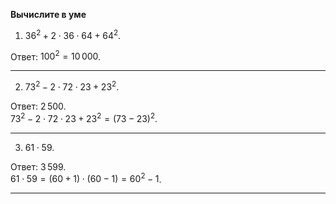 **Вычислите в уме**

1) $36^2 + 2 \cdot 36 \cdot 64 + 64^2$.

Ответ: $100^2 = 10\,000$.

--- ---

2) $73^2 - 2 \cdot 72 \cdot 23 + 23^2$.

Ответ: $2\,500$.
<br>
$73^2 - 2 \cdot 72 \cdot 23 + 23^2 = (73 - 23)^2$.

--- ---

3) $61 \cdot 59$.

Ответ: $3\,599$.
<br>
$61 \cdot 59 = (60 + 1) \cdot(60 - 1) = 60^2 - 1$.

--- ---
